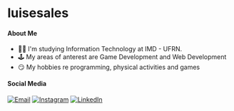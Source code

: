 # luisesales

<h4>About Me</h4>
<ul>
  <li>👨‍🎓 I'm studying Information Technology at IMD - UFRN.</li>
  <li>🕹 My areas of anterest are Game Development and Web Development</li>
  <li>😏 My hobbies re programming, physical activities and games</li>
</ul>
<h4>Social Media</h4>
<a href="mailto:luisedeosales@gmail.com"><img src="https://img.shields.io/badge/Gmail-D14836?style=flat-square&logo=gmail&logoColor=white" alt="Email" /></a>
<a href="https://www.instagram.com/dudu_sales_/"><img src="https://img.shields.io/badge/Instagram-%23E4405F.svg?&style=flat-square&logo=instagram&logoColor=white" alt="Instagram"></a>
<a href="https://www.linkedin.com/in/lu%C3%ADs-eduardo-oliveira-sales-346963223/"><img src="https://img.shields.io/badge/LinkedIn-%230077B5.svg?&style=flat-square&logo=linkedin&logoColor=white" alt="LinkedIn"></a>
